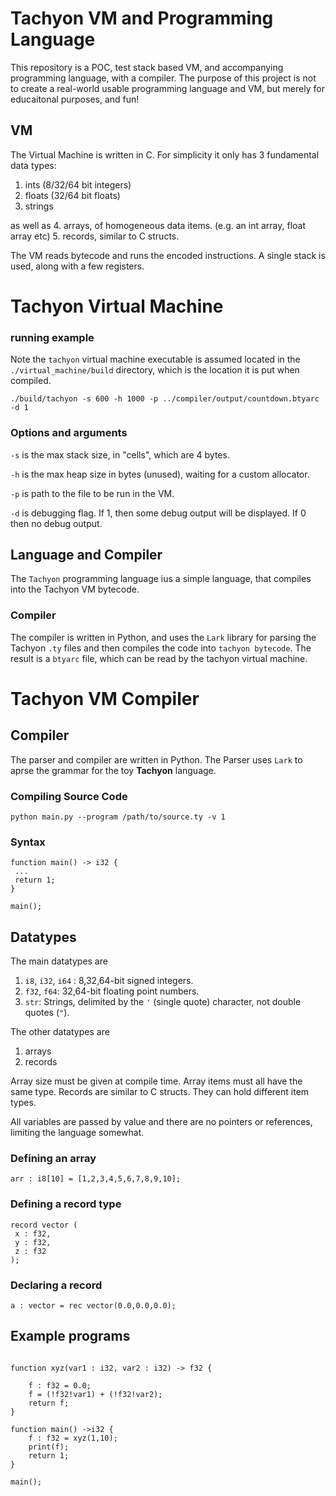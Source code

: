 # Tachyon VM and Programming Language

This repository is a POC, test stack based VM, and accompanying programming
language, with a compiler. The purpose of this project is not to create
a real-world usable programming language and VM, but merely for educaitonal
purposes, and fun! 

## VM

The Virtual Machine is written in C. For simplicity it only has 3 fundamental
data types:

1. ints (8/32/64 bit integers)
2. floats (32/64 bit floats)
3. strings 

as well as
4. arrays, of homogeneous data items. (e.g. an int array, float array etc)
5. records, similar to C structs.

The VM reads bytecode and runs the encoded instructions.
A single stack is used, along with a few registers.

# Tachyon Virtual Machine



### running example

Note the `tachyon` virtual machine executable is assumed located in the
`./virtual_machine/build` directory, which is the location it is put when
compiled.

```
./build/tachyon -s 600 -h 1000 -p ../compiler/output/countdown.btyarc -d 1
```

### Options and arguments

`-s` is the max stack size, in "cells", which are 4 bytes. 

`-h` is the max heap size in bytes (unused), waiting for a custom allocator.

`-p` is path to the file to be run in the VM.

`-d` is debugging flag. If 1, then some debug output will be displayed. If 0 then no debug output.


## Language and Compiler

The `Tachyon` programming language ius a simple language, that compiles into
the Tachyon VM bytecode.

### Compiler

The compiler is written in Python, and uses the `Lark` library for parsing the
Tachyon `.ty` files and then compiles the code into `tachyon bytecode`. The
result is a `btyarc` file, which can be read by the tachyon virtual machine.


# Tachyon VM Compiler

## Compiler
The parser and compiler are written in Python. The Parser uses `Lark` to aprse the grammar for the toy **Tachyon** language.

### Compiling Source Code

```commandline
python main.py --program /path/to/source.ty -v 1
```


### Syntax

```
function main() -> i32 {
 ...
 return 1;
}

main();
```
## Datatypes

The  main datatypes are 
1. `i8`, `i32`, `i64` : 8,32,64-bit signed integers.
2. `f32`, `f64`: 32,64-bit floating point numbers.
3. `str`: Strings, delimited by the `'` (single quote) character, not double quotes (`"`).

The other datatypes are 
1. arrays
2. records

Array size must be given at compile time. Array items must all have the same type.
Records are similar to C structs. They can hold different item types.

All variables are passed by value and there are no pointers or references, limiting the language somewhat.

### Defining an array

```
arr : i8[10] = [1,2,3,4,5,6,7,8,9,10];
```
### Defining a record type
```
record vector (
 x : f32,
 y : f32,
 z : f32
);
```

### Declaring a record
```
a : vector = rec vector(0.0,0.0,0.0);
```

## Example programs

```

function xyz(var1 : i32, var2 : i32) -> f32 {

    f : f32 = 0.0;
    f = (!f32!var1) + (!f32!var2);
    return f;
}

function main() ->i32 {
    f : f32 = xyz(1,10);
    print(f);
    return 1;
}

main();
```


